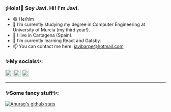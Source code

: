 ### ¡Hola!👋 Soy Javi. Hi! I'm Javi.


- 😄 He/him
- 🔭 I’m currently studying my degree in Computer Engineering at University of Murcia (my third year!). 
-  📍 I live in Cartagena (Spain). 
- 🌱 I’m currently learning React and Gatsby.
- 📫 You can contact me here: javibarpe@hotmail.com

### ✨My socials✨:

   [<img alt="jbarceloperez | Telegram" width="22px" src="https://external-content.duckduckgo.com/iu/?u=https%3A%2F%2Fupload.wikimedia.org%2Fwikipedia%2Fcommons%2Fthumb%2F8%2F83%2FTelegram_2019_Logo.svg%2F1024px-Telegram_2019_Logo.svg.png&f=1&nofb=1" />][telegram]
   [<img alt="jbarceloperez | Instagram" width="22px" src="https://external-content.duckduckgo.com/iu/?u=http%3A%2F%2F1000marcas.net%2Fwp-content%2Fuploads%2F2019%2F11%2FInstagram-logo.png&f=1&nofb=1" />][instagram]
   [<img alt="uuuuh misteryous button" width="22px" src="https://external-content.duckduckgo.com/iu/?u=https%3A%2F%2Fpngimg.com%2Fuploads%2Fquestion_mark%2Fquestion_mark_PNG130.png&f=1&nofb=1" />][uuuh]

---

[twitter]: https://twitter.com/lolero_2000
[telegram]: https://t.me/Lolero_2000
[instagram]: https://www.instagram.com/lolero_2000
[uuuh]: https://matias.ma/nsfw/

### ✨Some fancy stuff✨:

[![Anurag's github stats](https://github-readme-stats.vercel.app/api?username=jbarceloperez&theme=dracula)](https://github.com/anuraghazra/github-readme-stats)


<!--
**Lolero2000/Lolero2000** is a ✨ _special_ ✨ repository because its `README.md` (this file) appears on your GitHub profile.

Here are some ideas to get you started:

- 🔭 I’m currently studying my degree in Computer Engineering at University of Murcia (my third year!). 
- 🌱 I’m currently learning ...
- 👯 I’m looking to collaborate on ...
- 🤔 I’m looking for help with ...
- 
- 💬 I live in Cartagena (Spain). Ask me about ...
- 📫 You can contact me here: javibarpe@hotmail.com
- 😄 Pronouns: ...
- ⚡ Fun fact: ...


   [<img alt="jbarceloperez | Twitter" width="22px" src="https://external-content.duckduckgo.com/iu/?u=http%3A%2F%2F1000logos.net%2Fwp-content%2Fuploads%2F2017%2F06%2FTwitter-Logo.png&f=1&nofb=1" />][twitter]
-->
